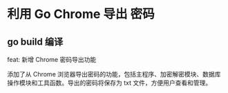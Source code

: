 # 利用 Go Chrome 导出 密码 

## go build 编译 

feat: 新增 Chrome 密码导出功能

添加了从 Chrome 浏览器导出密码的功能，包括主程序、加密解密模块、数据库操作模块和工具函数。导出的密码将保存为 txt 文件，方便用户查看和管理。